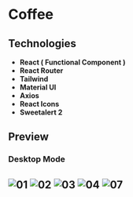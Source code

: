 # Coffee

## Technologies

- **React ( Functional Component )**
- **React Router**
- **Tailwind**
- **Material UI**
- **Axios**
- **React Icons**
- **Sweetalert 2**


## Preview
### Desktop Mode
![01](https://user-images.githubusercontent.com/100797809/223477213-bfbf4c04-3dc9-477a-9c3f-87393dad0547.png)
![02](https://user-images.githubusercontent.com/100797809/223477263-05c05bbb-bac2-412c-aad3-cdbc85c2e13a.png)
![03](https://user-images.githubusercontent.com/100797809/223477248-46d35f5f-0c6d-40cf-a60b-82249d22ccc8.png)
![04](https://user-images.githubusercontent.com/100797809/223477294-9f60453e-0399-48a6-85e1-21e98531bc5b.png)
![07](https://user-images.githubusercontent.com/100797809/223504030-cd66471d-9900-4a2c-8ad8-d46ddf040b80.png)
---
